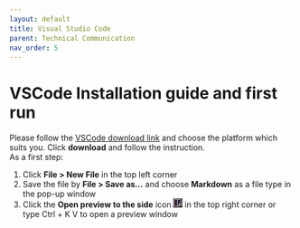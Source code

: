 ```yaml
---
layout: default
title: Visual Studio Code
parent: Technical Communication
nav_order: 5
---
```


VSCode Installation guide and first run 
=======================================

Please follow the [VSCode download link](https://code.visualstudio.com/) and choose the platform which suits you. Click **download** and follow the instruction.  
As a first step: 
1. Click **File > New File** in the top left corner
2. Save the file by **File > Save as...** and choose **Markdown** as a file type in the pop-up window
3. Click the **Open preview to the side** icon ![preview icon](../images/previewIco.png) in the top right corner or type Ctrl + K V to open a preview window